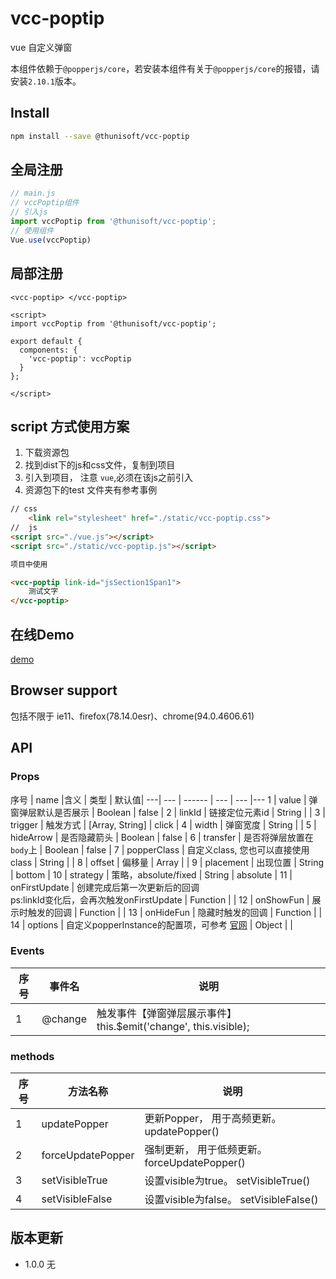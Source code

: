 # vcc-poptip
vue 自定义弹窗

本组件依赖于`@popperjs/core`，若安装本组件有关于`@popperjs/core`的报错，请安装`2.10.1`版本。



## Install
```bash
npm install --save @thunisoft/vcc-poptip
```

## 全局注册
```js
// main.js
// vccPoptip组件
// 引入js   
import vccPoptip from '@thunisoft/vcc-poptip';
// 使用组件
Vue.use(vccPoptip)
```

## 局部注册

```vue
<vcc-poptip> </vcc-poptip>

<script>
import vccPoptip from '@thunisoft/vcc-poptip';

export default {
  components: {
    'vcc-poptip': vccPoptip
  }
};

</script>
```


##  script 方式使用方案

1. 下载资源包
2. 找到dist下的js和css文件，复制到项目
3. 引入到项目， 注意 `vue`,必须在该js之前引入
4. 资源包下的test 文件夹有参考事例

```html
// css
    <link rel="stylesheet" href="./static/vcc-poptip.css">
//  js
<script src="./vue.js"></script>
<script src="./static/vcc-poptip.js"></script>

项目中使用

<vcc-poptip link-id="jsSection1Span1">
	测试文字
</vcc-poptip>
```

## 在线Demo
[demo](http://fd.thunisoft.com:9999/#/popup/poptip/case1)

## Browser support

包括不限于
		ie11、firefox(78.14.0esr)、chrome(94.0.4606.61)

## API

### Props
序号 | name |含义 | 类型 | 默认值| 
---| ---     | ------ | --- | --- |---
1 | value | 弹窗弹层默认是否展示 | Boolean | false | 
2 | linkId | 链接定位元素id | String |  | 
3 | trigger | 触发方式 | [Array, String] | click | 
4 | width | 弹窗宽度 | String |          | 
5 | hideArrow | 是否隐藏箭头  | Boolean         | false    | 
6 | transfer | 是否将弹层放置在`body`上  | Boolean         | false    | 
7 | popperClass | 自定义class,  您也可以直接使用class | String          |          | 
8 | offset | 偏移量 | Array           |          | 
9 | placement | 出现位置 | String          | bottom   | 
10 | strategy | 策略，absolute/fixed | String          | absolute | 
11 | onFirstUpdate | 创建完成后第一次更新后的回调   <br />ps:linkId变化后，会再次触发onFirstUpdate | Function        |          | 
12 | onShowFun | 展示时触发的回调 | Function        |          | 
13 | onHideFun | 隐藏时触发的回调 | Function        |          | 
14 | options | 自定义popperInstance的配置项，可参考 [官网](https://popper.js.org/) | Object          |          | 


### Events

序号 | 事件名   | 说明
---|---|---
1  | @change | 触发事件【弹窗弹层展示事件】   this.$emit('change', this.visible); 


### methods
序号  | 方法名称 | 说明
---  | ----    | --- 
1   | updatePopper | 更新Popper， 用于高频更新。 updatePopper() 
2   | forceUpdatePopper | 强制更新， 用于低频更新。  forceUpdatePopper() 
3   | setVisibleTrue | 设置visible为true。  setVisibleTrue() 
4   | setVisibleFalse | 设置visible为false。  setVisibleFalse() 


## 版本更新
-  1.0.0
   无
